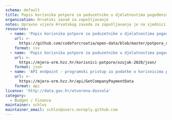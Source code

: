 ```yaml
---
schema: default
title: Popis korisnika potpore za poduzetnike u djelatnostima pogođenima koronavirusom
organization: Hrvatski zavod za zapošljavanje
notes: Upravno vijeće Hrvatskog zavoda za zapošljavanje je na sjednici 20. ožujka 2020. usvojilo novu mjeru aktivne politike zapošljavanja s ciljem zadržavanja radnih mjesta u najugroženijim sektorima - Potpora za očuvanje radnih mjesta u djelatnostima pogođenima koronavirusom (COVID-19), kao je dio paketa mjera Vlade Republike Hrvatske pomoći gospodarstvu uslijed posljedica uzrokovanih pandemijom koronavirusa (COVID-19). Mjera potpore za očuvanje radnih mjesta odnosi se na poslodavce pogođene učincima koronavirusa COVID-19 u djelatnostima pružanja smještaja te pripreme i usluživanja hrane i pića, prijevoza i skladištenja, na radno - intenzivne djelatnosti unutar prerađivačke industrije - tekstil, odjeća, obuća, koža, drvo i namještaja te poslodavce koji ne mogu obavljati djelatnost sukladno Odlukama Stožera civilne zaštite (nacionalnog, županijskog, jedinica lokalne samouprave) i na druge poslodavce koji mogu dokazati utjecaj posebnih okolnosti.
resources:
  - name: 'Popis korisnika potpore za poduzetnike u djelatnostima pogođenima koronavirusom za mjesec ožujak 2020.'
    url: >-
      https://github.com/codeforcroatia/open-data/blob/master/potpora_ocuvanje_radnih_mjesta_covid-19/potpore_ozujak_2020.csv
    format: csv
  - name: 'Popis korisnika potpore za poduzetnike u djelatnostima pogođenima koronavirusom za mjesec ožujak 2020.'
    url: >-
      https://mjera-orm.hzz.hr/korisnici-potpore/ozujak-2020/json/
    format: json
  - name: 'API endpoint - programski pristup za podatke o korisnicima potpore za očuvanje radnih mjesta'
    url: >-
      https://mjera-orm.hzz.hr/api/GetCompanyPaymentData
    format: api
license: 'http://data.gov.hr/otvorena-dozvola'
category:
  - Budget / Finance
maintainer: schlos
maintainer_email: schlos@users.noreply.github.com
---
```

